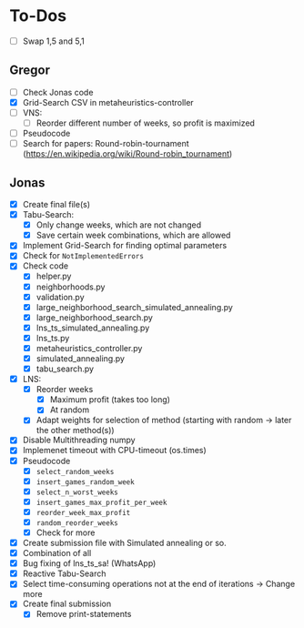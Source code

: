 # To-Dos

- [ ] Swap 1,5 and 5,1

## Gregor
- [ ] Check Jonas code
- [x] Grid-Search CSV in metaheuristics-controller
- [ ] VNS:
  - [ ] Reorder different number of weeks, so profit is maximized
- [ ] Pseudocode
- [ ] Search for papers: Round-robin-tournament (https://en.wikipedia.org/wiki/Round-robin_tournament)

## Jonas 
- [x] Create final file(s)
- [x] Tabu-Search:
  - [x] Only change weeks, which are not changed
  - [x] Save certain week combinations, which are allowed
- [x] Implement Grid-Search for finding optimal parameters
- [x] Check for `NotImplementedErrors`
- [x] Check code
  - [x] helper.py
  - [x] neighborhoods.py
  - [x] validation.py
  - [x] large_neighborhood_search_simulated_annealing.py
  - [x] large_neighborhood_search.py
  - [x] lns_ts_simulated_annealing.py
  - [x] lns_ts.py
  - [x] metaheuristics_controller.py
  - [x] simulated_annealing.py
  - [x] tabu_search.py
- [x] LNS:
  - [x] Reorder weeks
    - [x] Maximum profit (takes too long)
    - [x] At random
  - [x] Adapt weights for selection of method (starting with random -> later the other method(s))
- [x] Disable Multithreading numpy
- [x] Implemenet timeout with CPU-timeout (os.times)
- [x] Pseudocode
  - [x] `select_random_weeks`
  - [x] `insert_games_random_week`
  - [x] `select_n_worst_weeks`
  - [x] `insert_games_max_profit_per_week`
  - [x] `reorder_week_max_profit`
  - [x] `random_reorder_weeks`
  - [x] Check for more
- [x] Create submission file with Simulated annealing or so.
- [x] Combination of all
- [x] Bug fixing of lns_ts_sa! (WhatsApp)
- [x] Reactive Tabu-Search
- [x] Select time-consuming operations not at the end of iterations -> Change more
- [x] Create final submission
  - [x] Remove print-statements
